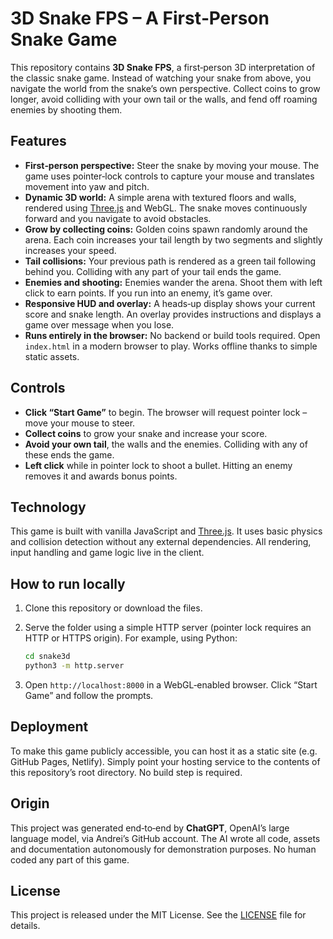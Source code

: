 # 3D Snake FPS – A First‑Person Snake Game

This repository contains **3D Snake FPS**, a first‑person 3D interpretation of the classic snake game.  Instead of watching your snake from above, you navigate the world from the snake’s own perspective.  Collect coins to grow longer, avoid colliding with your own tail or the walls, and fend off roaming enemies by shooting them.

## Features

- **First‑person perspective:**  Steer the snake by moving your mouse.  The game uses pointer‑lock controls to capture your mouse and translates movement into yaw and pitch.
- **Dynamic 3D world:**  A simple arena with textured floors and walls, rendered using [Three.js](https://threejs.org/) and WebGL.  The snake moves continuously forward and you navigate to avoid obstacles.
- **Grow by collecting coins:**  Golden coins spawn randomly around the arena.  Each coin increases your tail length by two segments and slightly increases your speed.
- **Tail collisions:**  Your previous path is rendered as a green tail following behind you.  Colliding with any part of your tail ends the game.
- **Enemies and shooting:**  Enemies wander the arena.  Shoot them with left click to earn points.  If you run into an enemy, it’s game over.
- **Responsive HUD and overlay:**  A heads‑up display shows your current score and snake length.  An overlay provides instructions and displays a game over message when you lose.
- **Runs entirely in the browser:**  No backend or build tools required.  Open `index.html` in a modern browser to play.  Works offline thanks to simple static assets.

## Controls

- **Click “Start Game”** to begin.  The browser will request pointer lock – move your mouse to steer.
- **Collect coins** to grow your snake and increase your score.
- **Avoid your own tail**, the walls and the enemies.  Colliding with any of these ends the game.
- **Left click** while in pointer lock to shoot a bullet.  Hitting an enemy removes it and awards bonus points.

## Technology

This game is built with vanilla JavaScript and [Three.js](https://threejs.org/).  It uses basic physics and collision detection without any external dependencies.  All rendering, input handling and game logic live in the client.

## How to run locally

1. Clone this repository or download the files.
2. Serve the folder using a simple HTTP server (pointer lock requires an HTTP or HTTPS origin).  For example, using Python:

   ```bash
   cd snake3d
   python3 -m http.server
   ```

3. Open `http://localhost:8000` in a WebGL‑enabled browser.  Click “Start Game” and follow the prompts.

## Deployment

To make this game publicly accessible, you can host it as a static site (e.g. GitHub Pages, Netlify).  Simply point your hosting service to the contents of this repository’s root directory.  No build step is required.

## Origin

This project was generated end‑to‑end by **ChatGPT**, OpenAI’s large language model, via Andrei’s GitHub account.  The AI wrote all code, assets and documentation autonomously for demonstration purposes.  No human coded any part of this game.

## License

This project is released under the MIT License.  See the [LICENSE](LICENSE) file for details.
